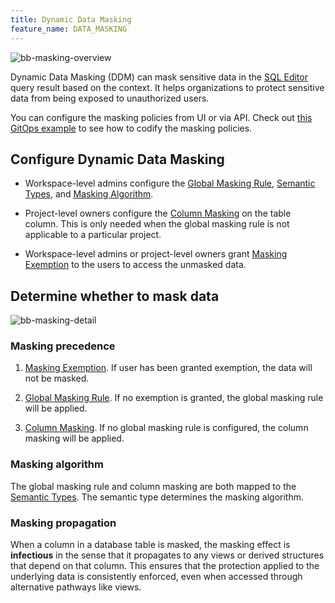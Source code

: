 ```yaml
---
title: Dynamic Data Masking
feature_name: DATA_MASKING
---
```


<TutorialBlock url="/docs/tutorials/data-masking" title="Step-by-Step Guide to Data Masking" />

![bb-masking-overview](/content/docs/security/data-masking/bb-masking-overview.webp)

Dynamic Data Masking (DDM) can mask sensitive data in the [SQL Editor](/docs/sql-editor/overview) query result based on the context. It helps
organizations to protect sensitive data from being exposed to unauthorized users.

<HintBlock type="info">

You can configure the masking policies from UI or via API. Check out [this GitOps example](https://github.com/bytebase/example-database-security) to see how to codify the masking policies.

</HintBlock>

## Configure Dynamic Data Masking

- Workspace-level admins configure the [Global Masking Rule](/docs/security/data-masking/global-masking-rule), [Semantic Types](/docs/security/data-masking/semantic-types), and [Masking Algorithm](/docs/security/data-masking/masking-algorithm).

- Project-level owners configure the [Column Masking](/docs/security/data-masking/column-masking) on the table column. This is only needed when the global masking rule is not applicable to a particular project.

- Workspace-level admins or project-level owners grant [Masking Exemption](/docs/security/data-masking/access-unmasked-data) to the users to access the unmasked data.

## Determine whether to mask data

![bb-masking-detail](/content/docs/security/data-masking/bb-masking-detail.webp)

### Masking precedence

1. [Masking Exemption](/docs/security/data-masking/access-unmasked-data). If user has been granted exemption, the data will not be masked.

1. [Global Masking Rule](/docs/security/data-masking/global-masking-rule). If no exemption is granted, the global masking rule will be applied.

1. [Column Masking](/docs/security/data-masking/column-masking). If no global masking rule is configured, the column masking will be applied.

### Masking algorithm

The global masking rule and column masking are both mapped to the [Semantic Types](/docs/security/data-masking/semantic-types). The semantic type determines the masking algorithm.

### Masking propagation

When a column in a database table is masked, the masking effect is **infectious** in the sense that it propagates to any views or derived structures that depend on that column. This ensures that the protection applied to the underlying data is consistently enforced, even when accessed through alternative pathways like views.
